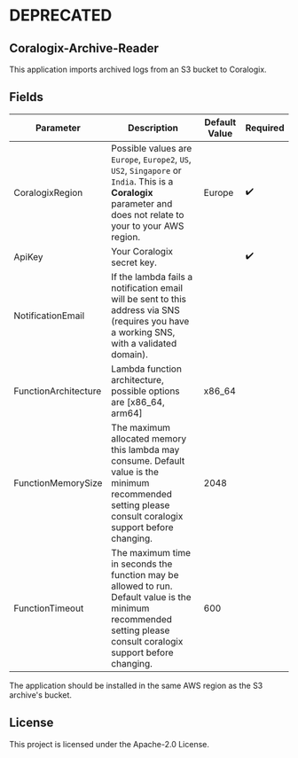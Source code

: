 # DEPRECATED
## Coralogix-Archive-Reader

This application imports archived logs from an S3 bucket to Coralogix.

## Fields

| Parameter | Description | Default Value | Required |
|---|---|---|---|
| CoralogixRegion | Possible values are `Europe`, `Europe2`, `US`, `US2`,  `Singapore` or `India`. This is a **Coralogix** parameter and does not relate to your to your AWS region.| Europe | :heavy_check_mark: |
| ApiKey | Your Coralogix secret key. |  | :heavy_check_mark: |
| NotificationEmail | If the lambda fails a notification email will be sent to this address via SNS (requires you have a working SNS, with a validated domain).| | |
| FunctionArchitecture | Lambda function architecture, possible options are [x86_64, arm64]| x86_64 | |
| FunctionMemorySize | The maximum allocated memory this lambda may consume. Default value is the minimum recommended setting please consult coralogix support before changing. | 2048 | |
| FunctionTimeout | The maximum time in seconds the function may be allowed to run. Default value is the minimum recommended setting please consult coralogix support before changing. | 600 | |

The application should be installed in the same AWS region as the S3 archive's bucket.

## License

This project is licensed under the Apache-2.0 License.
